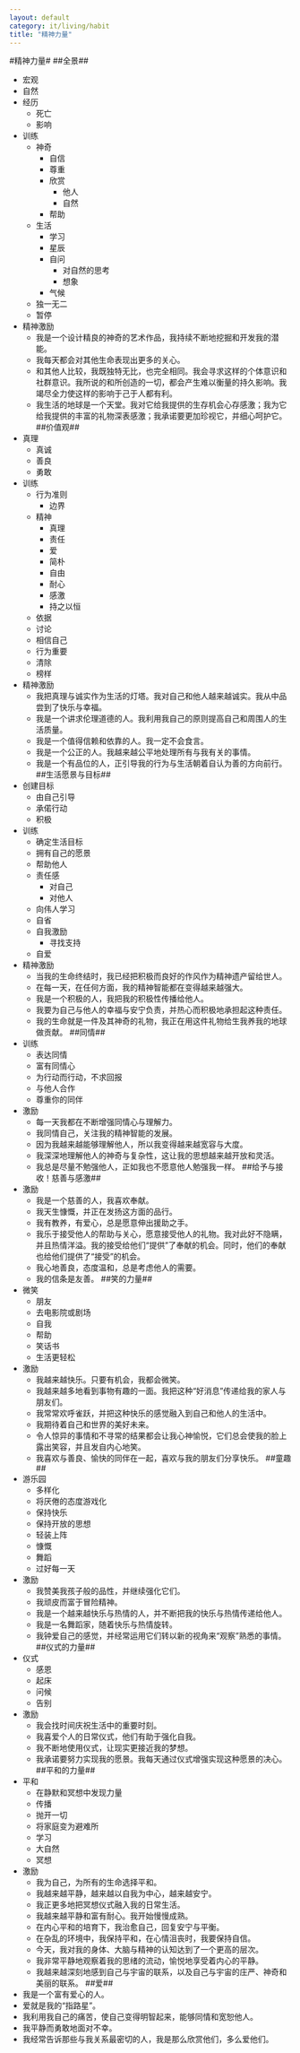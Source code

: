```yaml
---
layout: default
category: it/living/habit
title: "精神力量"
---
```


#精神力量#
##全景##
* 宏观
* 自然
* 经历
  * 死亡
  * 影响
* 训练
  * 神奇
    * 自信
    * 尊重
    * 欣赏
      * 他人
      * 自然
    * 帮助
  * 生活
    * 学习
    * 星辰
    * 自问
      * 对自然的思考
      * 想象
    * 气候
  * 独一无二
  * 暂停
* 精神激励
  * 我是一个设计精良的神奇的艺术作品，我持续不断地挖掘和开发我的潜能。
  * 我每天都会对其他生命表现出更多的关心。 
  * 和其他人比较，我既独特无比，也完全相同。我会寻求这样的个体意识和社群意识。我所说的和所创造的一切，都会产生难以衡量的持久影响。我竭尽全力使这样的影响于己于人都有利。 
  * 我生活的地球是一个天堂。我对它给我提供的生存机会心存感激；我为它给我提供的丰富的礼物深表感激；我承诺要更加珍视它，并细心呵护它。 
##价值观##
* 真理
  * 真诚
  * 善良
  * 勇敢
* 训练
  * 行为准则
    * 边界
  * 精神
    * 真理
    * 责任
    * 爱
    * 简朴
    * 自由
    * 耐心
    * 感激
    * 持之以恒
  * 依据
  * 讨论
  * 相信自己
  * 行为重要
  * 清除
  * 榜样
* 精神激励
  * 我把真理与诚实作为生活的灯塔。我对自己和他人越来越诚实。我从中品尝到了快乐与幸福。 
  * 我是一个讲求伦理道德的人。我利用我自己的原则提高自己和周围人的生活质量。 
  * 我是一个值得信赖和依靠的人。我一定不会食言。 
  * 我是一个公正的人。我越来越公平地处理所有与我有关的事情。 
  * 我是一个有品位的人，正引导我的行为与生活朝着自认为善的方向前行。 
##生活愿景与目标##
* 创建目标
  * 由自己引导
  * 承偌行动
  * 积极
* 训练
  * 确定生活目标
  * 拥有自己的愿景
  * 帮助他人
  * 责任感
    * 对自己
    * 对他人
  * 向伟人学习
  * 自省
  * 自我激励
    * 寻找支持
  * 自爱
* 精神激励
  * 当我的生命终结时，我已经把积极而良好的作风作为精神遗产留给世人。 
  * 在每一天，在任何方面，我的精神智能都在变得越来越强大。 
  * 我是一个积极的人，我把我的积极性传播给他人。 
  * 我要为自己与他人的幸福与安宁负责，并热心而积极地承担起这种责任。 
  * 我的生命就是一件及其神奇的礼物，我正在用这件礼物给生我养我的地球做贡献。 
##同情##
* 训练
  * 表达同情
  * 富有同情心
  * 为行动而行动，不求回报
  * 与他人合作
  * 尊重你的同伴
* 激励
  * 每一天我都在不断增强同情心与理解力。 
  * 我同情自己，关注我的精神智能的发展。 
  * 因为我越来越能够理解他人，所以我变得越来越宽容与大度。 
  * 我深深地理解他人的神奇与复杂性，这让我的思想越来越开放和灵活。 
  * 我总是尽量不勉强他人，正如我也不愿意他人勉强我一样。 
##给予与接收！慈善与感激##
* 激励
  * 我是一个慈善的人，我喜欢奉献。 
  * 我天生慷慨，并正在发扬这方面的品行。 
  * 我有教养，有爱心，总是愿意伸出援助之手。 
  * 我乐于接受他人的帮助与关心，愿意接受他人的礼物。我对此好不隐瞒，并且热情洋溢。我的接受给他们“提供”了奉献的机会。同时，他们的奉献也给他们提供了“接受”的机会。 
  * 我心地善良，态度温和，总是考虑他人的需要。 
  * 我的信条是友善。 
##笑的力量##
* 微笑
  * 朋友
  * 去电影院或剧场
  * 自我
  * 帮助
  * 笑话书
  * 生活更轻松
* 激励
  * 我越来越快乐。只要有机会，我都会微笑。 
  * 我越来越多地看到事物有趣的一面。我把这种“好消息”传递给我的家人与朋友们。 
  * 我常常欢呼雀跃，并把这种快乐的感觉融入到自己和他人的生活中。 
  * 我期待着自己和世界的美好未来。 
  * 令人惊异的事情和不寻常的结果都会让我心神愉悦，它们总会使我的脸上露出笑容，并且发自内心地笑。 
  * 我喜欢与善良、愉快的同伴在一起，喜欢与我的朋友们分享快乐。 
##童趣##
* 游乐园
  * 多样化
  * 将厌倦的态度游戏化
  * 保持快乐
  * 保持开放的思想
  * 轻装上阵
  * 慷慨
  * 舞蹈
  * 过好每一天
* 激励
  * 我赞美我孩子般的品性，并继续强化它们。 
  * 我顽皮而富于冒险精神。 
  * 我是一个越来越快乐与热情的人，并不断把我的快乐与热情传递给他人。 
  * 我是一名舞蹈家，随着快乐与热情旋转。 
  * 我钟爱自己的感觉，并经常运用它们转以新的视角来“观察”熟悉的事情。 
##仪式的力量##
* 仪式
  * 感恩
  * 起床
  * 问候
  * 告别
* 激励
  * 我会找时间庆祝生活中的重要时刻。 
  * 我喜爱个人的日常仪式，他们有助于强化自我。 
  * 我不断地使用仪式，让现实更接近我的梦想。 
  * 我承诺要努力实现我的愿景。我每天通过仪式增强实现这种愿景的决心。 
##平和的力量##
* 平和
  * 在静默和冥想中发现力量
  * 传播
  * 抛开一切
  * 将家庭变为避难所
  * 学习
  * 大自然
  * 冥想
* 激励
  * 我为自己，为所有的生命选择平和。 
  * 我越来越平静，越来越以自我为中心，越来越安宁。 
  * 我正更多地把冥想仪式融入我的日常生活。 
  * 我越来越平静和富有耐心。我开始慢慢成熟。 
  * 在内心平和的培育下，我治愈自己，回复安宁与平衡。 
  * 在杂乱的环境中，我保持平和，在心情沮丧时，我要保持自信。 
  * 今天，我对我的身体、大脑与精神的认知达到了一个更高的层次。 
  * 我非常平静地观察着我的思绪的流动，愉悦地享受着内心的平静。 
  * 我越来越深刻地感到自己与宇宙的联系，以及自己与宇宙的庄严、神奇和美丽的联系。 
##爱##
* 我是一个富有爱心的人。 
* 爱就是我的“指路星”。 
* 我利用我自己的痛苦，使自己变得明智起来，能够同情和宽恕他人。 
* 我平静而勇敢地面对不幸。 
* 我经常告诉那些与我关系最密切的人，我是那么欣赏他们，多么爱他们。 
